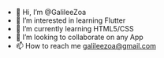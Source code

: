 - 👋 Hi, I’m @GalileeZoa
- 👀 I’m interested in learning Flutter
- 🌱 I’m currently learning HTML5/CSS
- 💞️ I’m looking to collaborate on any App
- 📫 How to reach me galileezoa@gmail.com

<!---
GalileeZoa/GalileeZoa is a ✨ special ✨ repository because its `README.md` (this file) appears on your GitHub profile.
You can click the Preview link to take a look at your changes.
--->
